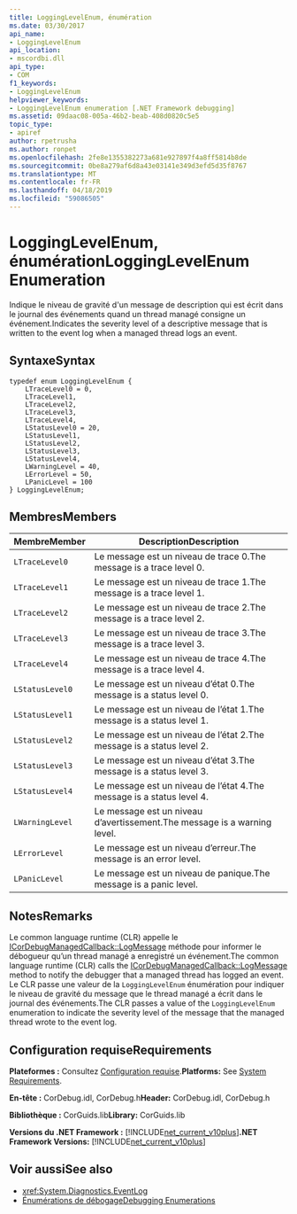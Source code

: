 ```yaml
---
title: LoggingLevelEnum, énumération
ms.date: 03/30/2017
api_name:
- LoggingLevelEnum
api_location:
- mscordbi.dll
api_type:
- COM
f1_keywords:
- LoggingLevelEnum
helpviewer_keywords:
- LoggingLevelEnum enumeration [.NET Framework debugging]
ms.assetid: 09daac08-005a-46b2-beab-408d0820c5e5
topic_type:
- apiref
author: rpetrusha
ms.author: ronpet
ms.openlocfilehash: 2fe8e1355382273a681e927897f4a8ff5814b8de
ms.sourcegitcommit: 0be8a279af6d8a43e03141e349d3efd5d35f8767
ms.translationtype: MT
ms.contentlocale: fr-FR
ms.lasthandoff: 04/18/2019
ms.locfileid: "59086505"
---
```

# <a name="logginglevelenum-enumeration"></a><span data-ttu-id="c87c3-102">LoggingLevelEnum, énumération</span><span class="sxs-lookup"><span data-stu-id="c87c3-102">LoggingLevelEnum Enumeration</span></span>
<span data-ttu-id="c87c3-103">Indique le niveau de gravité d'un message de description qui est écrit dans le journal des événements quand un thread managé consigne un événement.</span><span class="sxs-lookup"><span data-stu-id="c87c3-103">Indicates the severity level of a descriptive message that is written to the event log when a managed thread logs an event.</span></span>  
  
## <a name="syntax"></a><span data-ttu-id="c87c3-104">Syntaxe</span><span class="sxs-lookup"><span data-stu-id="c87c3-104">Syntax</span></span>  
  
```  
typedef enum LoggingLevelEnum {  
    LTraceLevel0 = 0,  
    LTraceLevel1,  
    LTraceLevel2,  
    LTraceLevel3,  
    LTraceLevel4,  
    LStatusLevel0 = 20,  
    LStatusLevel1,  
    LStatusLevel2,  
    LStatusLevel3,  
    LStatusLevel4,  
    LWarningLevel = 40,  
    LErrorLevel = 50,  
    LPanicLevel = 100  
} LoggingLevelEnum;  
```  
  
## <a name="members"></a><span data-ttu-id="c87c3-105">Membres</span><span class="sxs-lookup"><span data-stu-id="c87c3-105">Members</span></span>  
  
|<span data-ttu-id="c87c3-106">Membre</span><span class="sxs-lookup"><span data-stu-id="c87c3-106">Member</span></span>|<span data-ttu-id="c87c3-107">Description</span><span class="sxs-lookup"><span data-stu-id="c87c3-107">Description</span></span>|  
|------------|-----------------|  
|`LTraceLevel0`|<span data-ttu-id="c87c3-108">Le message est un niveau de trace 0.</span><span class="sxs-lookup"><span data-stu-id="c87c3-108">The message is a trace level 0.</span></span>|  
|`LTraceLevel1`|<span data-ttu-id="c87c3-109">Le message est un niveau de trace 1.</span><span class="sxs-lookup"><span data-stu-id="c87c3-109">The message is a trace level 1.</span></span>|  
|`LTraceLevel2`|<span data-ttu-id="c87c3-110">Le message est un niveau de trace 2.</span><span class="sxs-lookup"><span data-stu-id="c87c3-110">The message is a trace level 2.</span></span>|  
|`LTraceLevel3`|<span data-ttu-id="c87c3-111">Le message est un niveau de trace 3.</span><span class="sxs-lookup"><span data-stu-id="c87c3-111">The message is a trace level 3.</span></span>|  
|`LTraceLevel4`|<span data-ttu-id="c87c3-112">Le message est un niveau de trace 4.</span><span class="sxs-lookup"><span data-stu-id="c87c3-112">The message is a trace level 4.</span></span>|  
|`LStatusLevel0`|<span data-ttu-id="c87c3-113">Le message est un niveau d’état 0.</span><span class="sxs-lookup"><span data-stu-id="c87c3-113">The message is a status level 0.</span></span>|  
|`LStatusLevel1`|<span data-ttu-id="c87c3-114">Le message est un niveau de l’état 1.</span><span class="sxs-lookup"><span data-stu-id="c87c3-114">The message is a status level 1.</span></span>|  
|`LStatusLevel2`|<span data-ttu-id="c87c3-115">Le message est un niveau de l’état 2.</span><span class="sxs-lookup"><span data-stu-id="c87c3-115">The message is a status level 2.</span></span>|  
|`LStatusLevel3`|<span data-ttu-id="c87c3-116">Le message est un niveau d’état 3.</span><span class="sxs-lookup"><span data-stu-id="c87c3-116">The message is a status level 3.</span></span>|  
|`LStatusLevel4`|<span data-ttu-id="c87c3-117">Le message est un niveau de l’état 4.</span><span class="sxs-lookup"><span data-stu-id="c87c3-117">The message is a status level 4.</span></span>|  
|`LWarningLevel`|<span data-ttu-id="c87c3-118">Le message est un niveau d’avertissement.</span><span class="sxs-lookup"><span data-stu-id="c87c3-118">The message is a warning level.</span></span>|  
|`LErrorLevel`|<span data-ttu-id="c87c3-119">Le message est un niveau d’erreur.</span><span class="sxs-lookup"><span data-stu-id="c87c3-119">The message is an error level.</span></span>|  
|`LPanicLevel`|<span data-ttu-id="c87c3-120">Le message est un niveau de panique.</span><span class="sxs-lookup"><span data-stu-id="c87c3-120">The message is a panic level.</span></span>|  
  
## <a name="remarks"></a><span data-ttu-id="c87c3-121">Notes</span><span class="sxs-lookup"><span data-stu-id="c87c3-121">Remarks</span></span>  
 <span data-ttu-id="c87c3-122">Le common language runtime (CLR) appelle le [ICorDebugManagedCallback::LogMessage](../../../../docs/framework/unmanaged-api/debugging/icordebugmanagedcallback-logmessage-method.md) méthode pour informer le débogueur qu’un thread managé a enregistré un événement.</span><span class="sxs-lookup"><span data-stu-id="c87c3-122">The common language runtime (CLR) calls the [ICorDebugManagedCallback::LogMessage](../../../../docs/framework/unmanaged-api/debugging/icordebugmanagedcallback-logmessage-method.md) method to notify the debugger that a managed thread has logged an event.</span></span> <span data-ttu-id="c87c3-123">Le CLR passe une valeur de la `LoggingLevelEnum` énumération pour indiquer le niveau de gravité du message que le thread managé a écrit dans le journal des événements.</span><span class="sxs-lookup"><span data-stu-id="c87c3-123">The CLR passes a value of the `LoggingLevelEnum` enumeration to indicate the severity level of the message that the managed thread wrote to the event log.</span></span>  
  
## <a name="requirements"></a><span data-ttu-id="c87c3-124">Configuration requise</span><span class="sxs-lookup"><span data-stu-id="c87c3-124">Requirements</span></span>  
 <span data-ttu-id="c87c3-125">**Plateformes :** Consultez [Configuration requise](../../../../docs/framework/get-started/system-requirements.md).</span><span class="sxs-lookup"><span data-stu-id="c87c3-125">**Platforms:** See [System Requirements](../../../../docs/framework/get-started/system-requirements.md).</span></span>  
  
 <span data-ttu-id="c87c3-126">**En-tête :** CorDebug.idl, CorDebug.h</span><span class="sxs-lookup"><span data-stu-id="c87c3-126">**Header:** CorDebug.idl, CorDebug.h</span></span>  
  
 <span data-ttu-id="c87c3-127">**Bibliothèque :** CorGuids.lib</span><span class="sxs-lookup"><span data-stu-id="c87c3-127">**Library:** CorGuids.lib</span></span>  
  
 <span data-ttu-id="c87c3-128">**Versions du .NET Framework :** [!INCLUDE[net_current_v10plus](../../../../includes/net-current-v10plus-md.md)]</span><span class="sxs-lookup"><span data-stu-id="c87c3-128">**.NET Framework Versions:** [!INCLUDE[net_current_v10plus](../../../../includes/net-current-v10plus-md.md)]</span></span>  
  
## <a name="see-also"></a><span data-ttu-id="c87c3-129">Voir aussi</span><span class="sxs-lookup"><span data-stu-id="c87c3-129">See also</span></span>

- <xref:System.Diagnostics.EventLog>
- [<span data-ttu-id="c87c3-130">Énumérations de débogage</span><span class="sxs-lookup"><span data-stu-id="c87c3-130">Debugging Enumerations</span></span>](../../../../docs/framework/unmanaged-api/debugging/debugging-enumerations.md)
